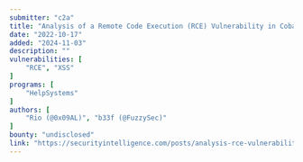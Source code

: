 ```yaml
---
submitter: "c2a"
title: "Analysis of a Remote Code Execution (RCE) Vulnerability in Cobalt Strike 4.7.1"
date: "2022-10-17"
added: "2024-11-03"
description: ""
vulnerabilities: [
    "RCE", "XSS"
]
programs: [
    "HelpSystems"
]
authors: [
    "Rio (@0x09AL)", "b33f (@FuzzySec)"
]
bounty: "undisclosed"
link: "https://securityintelligence.com/posts/analysis-rce-vulnerability-cobalt-strike/"
---
```




